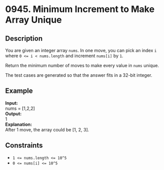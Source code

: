 # 0945. Minimum Increment to Make Array Unique

## Description

You are given an integer array `nums`. In one move, you can pick an index `i` where `0 <= i < nums.length` and increment `nums[i]` by `1`.

Return the minimum number of moves to make every value in `nums` unique.

The test cases are generated so that the answer fits in a 32-bit integer.

## Example

**Input:**  
nums = [1,2,2]
<br>
**Output:**
<br>
1
<br>
**Explanation:**
<br>
After 1 move, the array could be [1, 2, 3].

## Constraints

- `1 <= nums.length <= 10^5`
- `0 <= nums[i] <= 10^5` 